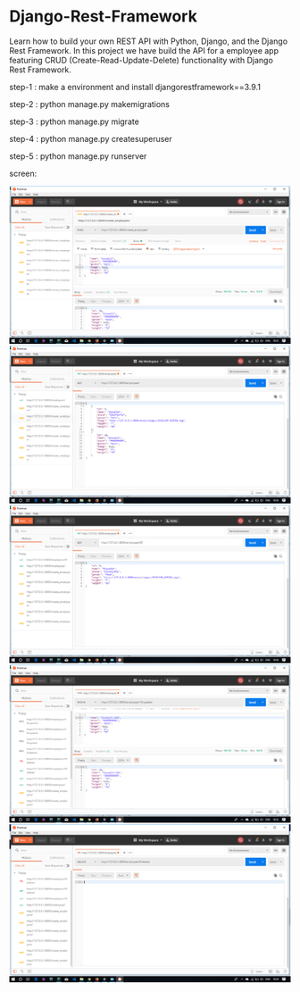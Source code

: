 # Django-Rest-Framework
Learn how to build your own REST API with Python, Django, and the Django Rest Framework. 
In this project we have build the API for a employee app featuring CRUD (Create-Read-Update-Delete) functionality with Django Rest Framework.

step-1 : make a environment and install djangorestframework==3.9.1

step-2 : python manage.py makemigrations

step-3 : python manage.py migrate

step-4 : python manage.py createsuperuser

step-5 : python manage.py runserver

screen:

<img src="screen/post.png" alt="post">

<img src="screen/get_all.png" alt="get all">

<img src="screen/get_by_id.png" alt="get by id">

<img src="screen/patch_by_id.png" alt="patch by id">

<img src="screen/delete_by_id.png" alt="delete by id">
